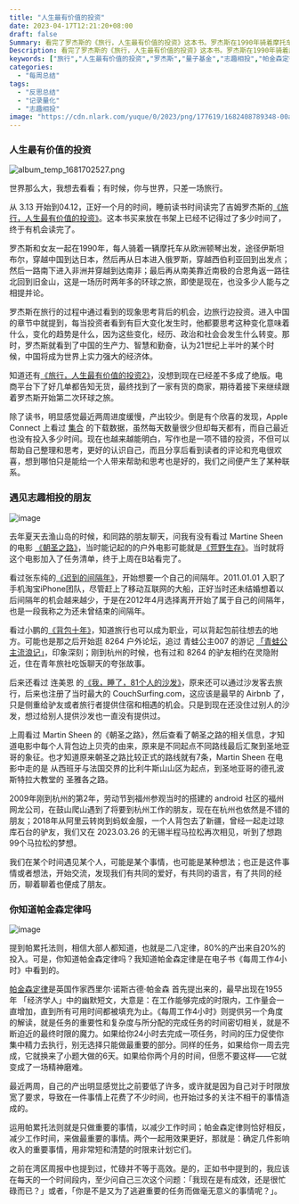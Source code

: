 ```yaml
---
title: "人生最有价值的投资"
date: 2023-04-17T12:21:20+08:00
draft: false
Summary: 看完了罗杰斯的《旅行，人生最有价值的投资》这本书。罗杰斯在1990年骑着摩托车从欧洲顿琴出发，途径伊斯坦布尔，穿越中国到达日本，然后再从日本穿越西伯利亚回到出发点；然后一路南下进入非洲穿过非洲进入南非；最后再从南美靠近南极的合恩角返一路往北回到旧金山，这是一场历时两年多的环球之旅，即使是现在，也没多少人能与之相提并论。
Description: 看完了罗杰斯的《旅行，人生最有价值的投资》这本书。罗杰斯在1990年骑着摩托车从欧洲顿琴出发，途径伊斯坦布尔，穿越中国到达日本，然后再从日本穿越西伯利亚回到出发点；然后一路南下进入非洲穿过非洲进入南非；最后再从南美靠近南极的合恩角返一路往北回到旧金山，这是一场历时两年多的环球之旅，即使是现在，也没多少人能与之相提并论。
keywords: ["旅行","人生最有价值的投资","罗杰斯","量子基金","志趣相投","帕金森定律","每周工作4小时"]
categories:
  - "每周总结"
tags:
  - "反思总结"
  - "记录量化"
  - "志趣相投"
image: "https://cdn.nlark.com/yuque/0/2023/png/177619/1682408789348-00ac1092-ceac-438c-b40d-3b6cf7f84bf1.png"
---
```


### 人生最有价值的投资

![album_temp_1681702527.png](https://cdn.nlark.com/yuque/0/2023/png/177619/1682408789348-00ac1092-ceac-438c-b40d-3b6cf7f84bf1.png)

世界那么大，我想去看看；有时候，你与世界，只差一场旅行。

从 3.13 开始到04.12，正好一个月的时间，睡前读书时间读完了吉姆罗杰斯的[《旅行，人生最有价值的投资》](https://book.douban.com/subject/6556332/)。这本书买来放在书架上已经不记得过了多少时间了，终于有机会读完了。

罗杰斯和女友一起在1990年，每人骑着一辆摩托车从欧洲顿琴出发，途径伊斯坦布尔，穿越中国到达日本，然后再从日本进入俄罗斯，穿越西伯利亚回到出发点；然后一路南下进入非洲并穿越到达南非；最后再从南美靠近南极的合恩角返一路往北回到旧金山，这是一场历时两年多的环球之旅，即使是现在，也没多少人能与之相提并论。

罗杰斯在旅行的过程中通过看到的现象思考背后的机会，边旅行边投资。进入中国的章节中就提到，每当投资者看到有巨大变化发生时，他都要思考这种变化意味着什么，变化的趋势是什么，因为这些变化，经历、政治和社会会发生什么转变。那时，罗杰斯就看到了中国的生产力、智慧和勤奋，认为21世纪上半叶的某个时候，中国将成为世界上实力强大的经济体。

知道还有[《旅行，人生最有价值的投资2》](https://book.douban.com/subject/25662404/)，没想到现在已经差不多成了绝版。电商平台下了好几单都告知无货，最终找到了一家有货的商家，期待着接下来继续跟着罗杰斯开始第二次环球之旅。

除了读书，明显感觉最近两周进度缓慢，产出较少。倒是有个欣喜的发现，Apple Connect 上看过 [集合](https://t.cmcn.me/app) 的下载数据，虽然每天数量很少但却每天都有，而自己最近也没有投入多少时间。现在也越来越能明白，写作也是一项不错的投资，不但可以帮助自己整理和思考，更好的认识自己，而且分享后看到读者的评论和充电很欢喜，想到哪怕只是能给一个人带来帮助和思考也是好的，我们之间便产生了某种联系。

### 遇见志趣相投的朋友

![image](https://cdn.nlark.com/yuque/0/2023/png/177619/1681704783426-ad260adc-66e4-47f5-a577-43fcf7e1b0b0.png)

去年夏天去渔山岛的时候，和同路的朋友聊天，问我有没有看过 Martine Sheen 的电影 [《朝圣之路》](https://movie.douban.com/subject/3750104/)，当时能记起的的户外电影可能就是[《荒野生存》](https://movie.douban.com/subject/1905462/)。当时就将这个电影加入了任务清单，终于上周在B站看完了。

看过张东纯的[《迟到的间隔年》](https://book.douban.com/subject/3905366/)，开始想要一个自己的间隔年。2011.01.01 入职了手机淘宝iPhone团队，尽管赶上了移动互联网的大船，正好当时还未结婚想着以后间隔年的机会越来越少，于是在2012年4月选择离开开始了属于自己的间隔年，也是一段我称之为还未曾结束的间隔年。

看过小鹏的[《背包十年》](https://book.douban.com/subject/5264779/)，知道旅行也可以成为职业，可以背起包前往想去的地方。可能也是那之后开始逛 8264 户外论坛，追过 青蛙公主007 的游记 [「青蛙公主流浪记」](https://bbs.8264.com/thread-375179-1-1.html)，印象深刻；刚到杭州的时候，也有过和 8264 的驴友相约在灵隐附近，住在青年旅社吃饭聊天的夸张故事。

后来还看过 连美恩 的[《我，睡了，81个人的沙发》](https://book.douban.com/subject/6829323/)，原来还可以通过沙发客去旅行，后来也注册了当时最大的 CouchSurfing.com，这应该是最早的 Airbnb 了，只是侧重给驴友或者旅行者提供住宿和相遇的机会。只是到现在还没住过别人的沙发，想过给别人提供沙发也一直没有提供过。

上周看过 Martin Sheen 的《朝圣之路》，然后查看了朝圣之路的相关信息，才知道电影中每个人背包边上贝壳的由来，原来是不同起点不同路线最后汇聚到圣地亚哥的象征。也才知道原来朝圣之路比较正式的路线就有7条，Martin Sheen 在电影中走的是 从西班牙与法国交界的比利牛斯山山区为起点，到圣地亚哥的德孔波斯特拉大教堂的 圣雅各之路。

2009年刚到杭州的第2年，劳动节到福州参观当时的搭建的 android 社区的福州网龙公司，在鼓山爬山遇到了将要到杭州工作的朋友，现在在杭州也依然是不错的朋友；2018年从阿里云转岗到蚂蚁金服，一个人背包去了新疆，曾经一起走过琼库石台的驴友，我们又在 2023.03.26 的无锡半程马拉松再次相见，听到了想跑99个马拉松的梦想。

我们在某个时间遇见某个人，可能是某个事情，也可能是某种想法；也正是这件事情或者想法，开始交流，发现我们有共同的爱好，有共同的语言，有了共同的经历，聊着聊着也便成了朋友。

### 你知道帕金森定律吗

![image](https://cdn.nlark.com/yuque/0/2023/png/177619/1681704793868-d1a6a695-83a3-4218-be49-7a619a81a741.png)

提到帕累托法则，相信大部人都知道，也就是二八定律，80%的产出来自20%的投入。可是，你知道帕金森定律吗？我知道帕金森定律是在电子书《每周工作4小时》中看到的。

[帕金森定律](https://zh.wikipedia.org/wiki/%E5%B8%95%E9%87%91%E6%A3%AE%E5%AE%9A%E7%90%86)是英国作家西里尔·诺斯古德·帕金森 首先提出来的，最早出现在1955年 「经济学人」中的幽默短文，大意是：在工作能够完成的时限内，工作量会一直增加，直到所有可用时间都被填充为止。《每周工作4小时》则提供另一个角度的解读，就是任务的重要性和复杂度与所分配的完成任务的时间密切相关，就是不断迫近的最终时限的魔力。如果给你24小时去完成一项任务，时间的压力促使你集中精力去执行，别无选择只能做最重要的部分。同样的任务，如果给你一周去完成，它就换来了小题大做的6天。如果给你两个月的时间，但愿不要这样——它就变成了一场精神磨难。

最近两周，自己的产出明显感觉比之前要低了许多，或许就是因为自己对于时限放宽了要求，导致在一件事情上花费了不少时间，也开始过多的关注不相干的事情造成的。

运用帕累托法则就是只做重要的事情，以减少工作时间；帕金森定律则恰好相反，减少工作时间，来做最重要的事情。两个一起用效果更好，那就是：确定几件影响收入的重要事情，用非常短和清楚的时限来计划它们。

之前在湾区周报中也提到过，忙碌并不等于高效。是的，正如书中提到的，我应该在每天的一个时间段内，至少问自己三次这个问题：「我现在是有成效，还是很忙碌而已？」或者，「你是不是又为了逃避重要的任务而做毫无意义的事情呢？」。

